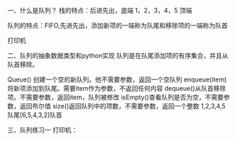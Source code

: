 一、什么是队列？
栈的特点：后进先出，底端 1，2，3，4，5 顶端

队列的特点：FIFO,先进先出，添加新项的一端称为队尾和移除项的一端称为队首

打印机

二、队列的抽象数据类型和python实现
队列是在队尾添加项的有序集合，并且从队首移除。

Queue() 创建一个空的新队列。他不需要参数，返回一个空队列
enqueue(item) 将新项添加到队尾。需要item作为参数，不返回任何内容
dequeue()从队首移除项。不需要参数，返回item，队列被修改
isEmpty()查看队列是否为空，不需要参数，返回布尔值
size()返回队列中的项数，不需要参数，返回一个整数
1,2,3,4,5 队尾[6,5,4,3,2]队首

三、队列练习一
打印机：